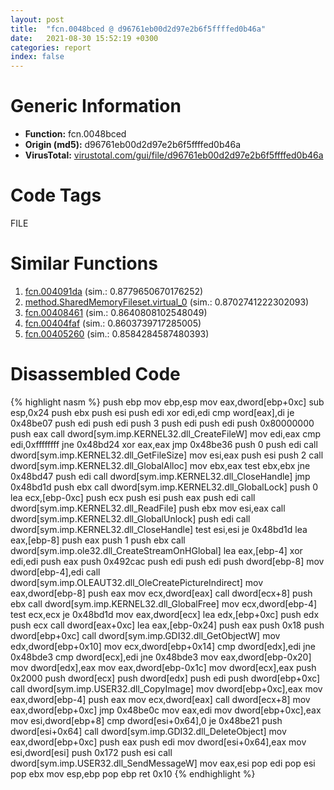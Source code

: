 ```yaml
---
layout: post
title:  "fcn.0048bced @ d96761eb00d2d97e2b6f5ffffed0b46a"
date:   2021-08-30 15:52:19 +0300
categories: report
index: false
---
```


# Generic Information
- **Function:** fcn.0048bced
- **Origin (md5):** d96761eb00d2d97e2b6f5ffffed0b46a
- **VirusTotal:** [virustotal.com/gui/file/d96761eb00d2d97e2b6f5ffffed0b46a][virustotal_ref]

# Code Tags
<span class="tag" id="FILE">FILE</span>


# Similar Functions

1. [fcn.004091da][similar_1_ref] (sim.: 0.8779650670176252)
2. [method.SharedMemoryFileset.virtual\_0][similar_2_ref] (sim.: 0.8702741222302093)
3. [fcn.00408461][similar_3_ref] (sim.: 0.8640808102548049)
4. [fcn.00404faf][similar_4_ref] (sim.: 0.8603739717285005)
5. [fcn.00405260][similar_5_ref] (sim.: 0.8584284587480393)


# Disassembled Code

{% highlight nasm %}
push ebp
mov ebp,esp
mov eax,dword[ebp+0xc]
sub esp,0x24
push ebx
push esi
push edi
xor edi,edi
cmp word[eax],di
je 0x48be07
push edi
push edi
push 3
push edi
push edi
push 0x80000000
push eax
call dword[sym.imp.KERNEL32.dll_CreateFileW]
mov edi,eax
cmp edi,0xffffffff
jne 0x48bd24
xor eax,eax
jmp 0x48be36
push 0
push edi
call dword[sym.imp.KERNEL32.dll_GetFileSize]
mov esi,eax
push esi
push 2
call dword[sym.imp.KERNEL32.dll_GlobalAlloc]
mov ebx,eax
test ebx,ebx
jne 0x48bd47
push edi
call dword[sym.imp.KERNEL32.dll_CloseHandle]
jmp 0x48bd1d
push ebx
call dword[sym.imp.KERNEL32.dll_GlobalLock]
push 0
lea ecx,[ebp-0xc]
push ecx
push esi
push eax
push edi
call dword[sym.imp.KERNEL32.dll_ReadFile]
push ebx
mov esi,eax
call dword[sym.imp.KERNEL32.dll_GlobalUnlock]
push edi
call dword[sym.imp.KERNEL32.dll_CloseHandle]
test esi,esi
je 0x48bd1d
lea eax,[ebp-8]
push eax
push 1
push ebx
call dword[sym.imp.ole32.dll_CreateStreamOnHGlobal]
lea eax,[ebp-4]
xor edi,edi
push eax
push 0x492cac
push edi
push edi
push dword[ebp-8]
mov dword[ebp-4],edi
call dword[sym.imp.OLEAUT32.dll_OleCreatePictureIndirect]
mov eax,dword[ebp-8]
push eax
mov ecx,dword[eax]
call dword[ecx+8]
push ebx
call dword[sym.imp.KERNEL32.dll_GlobalFree]
mov ecx,dword[ebp-4]
test ecx,ecx
je 0x48bd1d
mov eax,dword[ecx]
lea edx,[ebp+0xc]
push edx
push ecx
call dword[eax+0xc]
lea eax,[ebp-0x24]
push eax
push 0x18
push dword[ebp+0xc]
call dword[sym.imp.GDI32.dll_GetObjectW]
mov edx,dword[ebp+0x10]
mov ecx,dword[ebp+0x14]
cmp dword[edx],edi
jne 0x48bde3
cmp dword[ecx],edi
jne 0x48bde3
mov eax,dword[ebp-0x20]
mov dword[edx],eax
mov eax,dword[ebp-0x1c]
mov dword[ecx],eax
push 0x2000
push dword[ecx]
push dword[edx]
push edi
push dword[ebp+0xc]
call dword[sym.imp.USER32.dll_CopyImage]
mov dword[ebp+0xc],eax
mov eax,dword[ebp-4]
push eax
mov ecx,dword[eax]
call dword[ecx+8]
mov eax,dword[ebp+0xc]
jmp 0x48be0c
mov eax,edi
mov dword[ebp+0xc],eax
mov esi,dword[ebp+8]
cmp dword[esi+0x64],0
je 0x48be21
push dword[esi+0x64]
call dword[sym.imp.GDI32.dll_DeleteObject]
mov eax,dword[ebp+0xc]
push eax
push edi
mov dword[esi+0x64],eax
mov esi,dword[esi]
push 0x172
push esi
call dword[sym.imp.USER32.dll_SendMessageW]
mov eax,esi
pop edi
pop esi
pop ebx
mov esp,ebp
pop ebp
ret 0x10
{% endhighlight %}


[similar_1_ref]: /report/fcn.004091da@69b3c79878674ea715338a112bb5caa6
[similar_2_ref]: /report/method.SharedMemoryFileset.virtual_0@ba5ec83721de3ca10b3c9583f3b2c6a1
[similar_3_ref]: /report/fcn.00408461@470263fe7e7cc115b95cd041d643e3b5
[similar_4_ref]: /report/fcn.00404faf@0c82eefbb8a4714538e49f74fe0058a6
[similar_5_ref]: /report/fcn.00405260@6c8b5339bada4cbd03f0f446da640707
[virustotal_ref]: https://www.virustotal.com/gui/file/d96761eb00d2d97e2b6f5ffffed0b46a